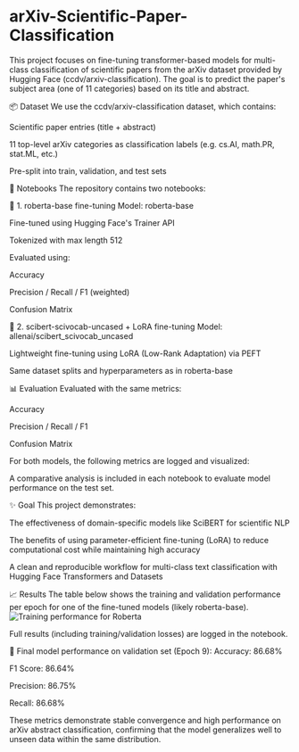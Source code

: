 # arXiv-Scientific-Paper-Classification

This project focuses on fine-tuning transformer-based models for multi-class classification of scientific papers from the arXiv dataset provided by Hugging Face (ccdv/arxiv-classification). The goal is to predict the paper's subject area (one of 11 categories) based on its title and abstract.

📦 Dataset
We use the ccdv/arxiv-classification dataset, which contains:

Scientific paper entries (title + abstract)

11 top-level arXiv categories as classification labels
(e.g. cs.AI, math.PR, stat.ML, etc.)

Pre-split into train, validation, and test sets

📁 Notebooks
The repository contains two notebooks:

📘 1. roberta-base fine-tuning
Model: roberta-base

Fine-tuned using Hugging Face's Trainer API

Tokenized with max length 512

Evaluated using:

Accuracy

Precision / Recall / F1 (weighted)

Confusion Matrix

🧪 2. scibert-scivocab-uncased + LoRA fine-tuning
Model: allenai/scibert_scivocab_uncased

Lightweight fine-tuning using LoRA (Low-Rank Adaptation) via PEFT

Same dataset splits and hyperparameters as in roberta-base

📊 Evaluation
Evaluated with the same metrics:

Accuracy

Precision / Recall / F1

Confusion Matrix

For both models, the following metrics are logged and visualized:

A comparative analysis is included in each notebook to evaluate model performance on the test set.

✨ Goal
This project demonstrates:

The effectiveness of domain-specific models like SciBERT for scientific NLP

The benefits of using parameter-efficient fine-tuning (LoRA) to reduce computational cost while maintaining high accuracy

A clean and reproducible workflow for multi-class text classification with Hugging Face Transformers and Datasets

📈 Results
The table below shows the training and validation performance per epoch for one of the fine-tuned models (likely roberta-base). 
![Training performance for Roberta](arXiv-Scientific-Paper-Classification/after_training.png)

Full results (including training/validation losses) are logged in the notebook.

🏁 Final model performance on validation set (Epoch 9):
Accuracy: 86.68%

F1 Score: 86.64%

Precision: 86.75%

Recall: 86.68%

These metrics demonstrate stable convergence and high performance on arXiv abstract classification, confirming that the model generalizes well to unseen data within the same distribution.

